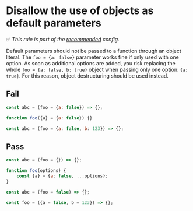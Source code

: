 # Disallow the use of objects as default parameters

<!-- Do not manually modify RULE_NOTICE part -->
<!-- RULE_NOTICE_START -->
✅ *This rule is part of the [recommended](https://github.com/sindresorhus/eslint-plugin-unicorn#recommended-config) config.*
<!-- RULE_NOTICE_END -->

Default parameters should not be passed to a function through an object literal. The `foo = {a: false}` parameter works fine if only used with one option. As soon as additional options are added, you risk replacing the whole `foo = {a: false, b: true}` object when passing only one option: `{a: true}`. For this reason, object destructuring should be used instead.

## Fail

```js
const abc = (foo = {a: false}) => {};
```

```js
function foo({a} = {a: false}) {}
```

```js
const abc = (foo = {a: false, b: 123}) => {};
```

## Pass

```js
const abc = (foo = {}) => {};
```

```js
function foo(options) {
	const {a} = {a: false, ...options};
}
```

```js
const abc = (foo = false) => {};
```

```js
const foo = ({a = false, b = 123}) => {};
```
